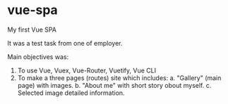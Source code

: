 # vue-spa
My first Vue SPA

It was a test task from one of employer. 

Main objectives was:
1. To use Vue, Vuex, Vue-Router, Vuetify, Vue CLI
2. To make a three pages (routes) site which includes:
  a. "Gallery" (main page) with images.
  b. "About me" with short story obout myself.
  c. Selected image detailed information.

